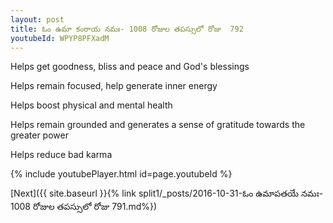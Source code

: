 ```yaml
---
layout: post
title: ఓం ఉమా కంఠాయ నమః- 1008 రోజుల తపస్సులో రోజు  792
youtubeId: WPYP8PFXadM
---
```

 
 
Helps get goodness, bliss and peace and God's blessings
 
Helps remain focused, help generate inner energy 
 
Helps boost physical and mental health 
 
Helps remain grounded and generates a sense of gratitude towards the greater power 
 
Helps reduce bad karma
 
 
 
 


{% include youtubePlayer.html id=page.youtubeId %}
 
[Next]({{ site.baseurl }}{% link  split1/_posts/2016-10-31-ఓం ఉమాపతయే నమః- 1008 రోజుల తపస్సులో రోజు  791.md%})
 
